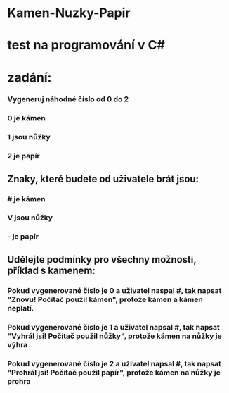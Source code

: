 # Kamen-Nuzky-Papir
# test na programování v C#
# zadání: 
### Vygeneruj náhodné číslo od 0 do 2

### 0 je kámen
### 1 jsou nůžky
### 2 je papír

## Znaky, které budete od uživatele brát jsou:

### # je kámen
### V jsou nůžky
### - je papír

## Udělejte podmínky pro všechny možnosti, příklad s kamenem:
### Pokud vygenerované číslo je 0 a uživatel naspal #, tak napsat "Znovu! Počítač použil kámen", protože kámen a kámen neplatí.
### Pokud vygenerované číslo je 1 a uživatel napsal #, tak napsat "Vyhrál jsi! Počítač použil nůžky", protože kámen na nůžky je výhra
### Pokud vygenerované číslo je 2 a uživatel napsal #, tak napsat "Prohrál jsi! Počítač použil papír", protože kámen na nůžky je prohra
